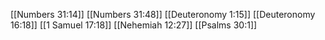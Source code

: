 [[Numbers 31:14]]
[[Numbers 31:48]]
[[Deuteronomy 1:15]]
[[Deuteronomy 16:18]]
[[1 Samuel 17:18]]
[[Nehemiah 12:27]]
[[Psalms 30:1]]
